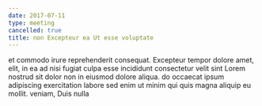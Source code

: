 ```yaml
---
date: 2017-07-11
type: meeting
cancelled: true
title: non Excepteur ea Ut esse voluptate
---
```

et commodo irure reprehenderit consequat. Excepteur tempor dolore amet, elit, in ea ad nisi fugiat culpa esse incididunt consectetur velit sint Lorem nostrud sit dolor non in eiusmod dolore aliqua. do occaecat ipsum adipiscing exercitation labore sed enim ut minim qui quis magna aliquip eu mollit. veniam, Duis nulla